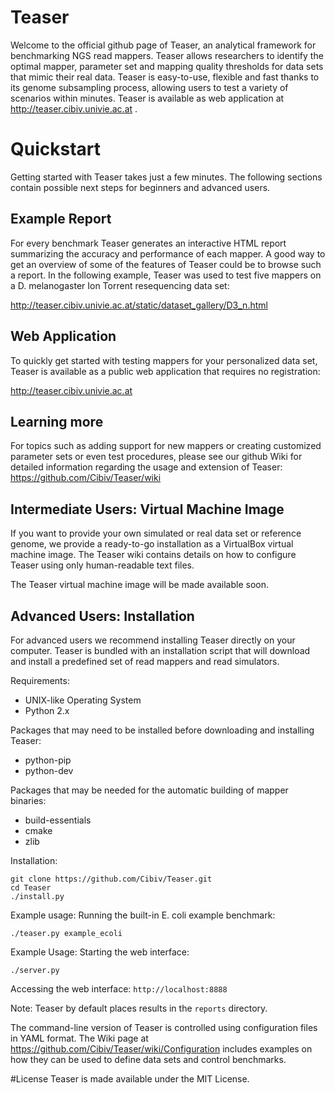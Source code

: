 # Teaser
Welcome to the official github page of Teaser, an analytical framework for benchmarking NGS read mappers. Teaser allows researchers to identify the optimal mapper, parameter set and mapping quality thresholds for data sets that mimic their real data. Teaser is easy-to-use, flexible and fast thanks to its genome subsampling process, allowing users to test a variety of scenarios within minutes. Teaser is available as web application at http://teaser.cibiv.univie.ac.at .

# Quickstart
Getting started with Teaser takes just a few minutes. The following sections contain possible next steps for beginners and advanced users.

## Example Report
For every benchmark Teaser generates an interactive HTML report summarizing the accuracy and performance of each mapper. A good way to get an overview of some of the features of Teaser could be to browse such a report. In the following example, Teaser was used to test five mappers on a D. melanogaster Ion Torrent resequencing data set:

http://teaser.cibiv.univie.ac.at/static/dataset_gallery/D3_n.html

## Web Application
To quickly get started with testing mappers for your personalized data set, Teaser is available as a public web application that requires no registration:

http://teaser.cibiv.univie.ac.at

## Learning more
For topics such as adding support for new mappers or creating customized parameter sets or even test procedures, please see our github Wiki for detailed information regarding the usage and extension of Teaser:
https://github.com/Cibiv/Teaser/wiki

## Intermediate Users: Virtual Machine Image
If you want to provide your own simulated or real data set or reference genome, we provide a ready-to-go installation as a VirtualBox virtual machine image. The Teaser wiki contains details on how to configure Teaser using only human-readable text files.

The Teaser virtual machine image will be made available soon.

## Advanced Users: Installation
For advanced users we recommend installing Teaser directly on your computer. Teaser is bundled with an installation script that will download and install a predefined set of read mappers and read simulators.

Requirements:
* UNIX-like Operating System
* Python 2.x

Packages that may need to be installed before downloading and installing Teaser:
* python-pip
* python-dev

Packages that may be needed for the automatic building of mapper binaries:
* build-essentials
* cmake
* zlib

Installation:
```
git clone https://github.com/Cibiv/Teaser.git
cd Teaser
./install.py
```

Example usage: Running the built-in E. coli example benchmark:
```
./teaser.py example_ecoli
```

Example Usage: Starting the web interface:
```
./server.py
```

Accessing the web interface: `http://localhost:8888`

Note: Teaser by default places results in the `reports` directory.

The command-line version of Teaser is controlled using configuration files in YAML format. The Wiki page at https://github.com/Cibiv/Teaser/wiki/Configuration includes examples on how they can be used to define data sets and control benchmarks.

#License
Teaser is made available under the MIT License.

